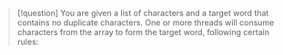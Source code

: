 >[!question]
> You are given a list of characters and a target word that contains no duplicate characters.
> One or more threads will consume characters from the array to form the target word, following certain rules:
> 
